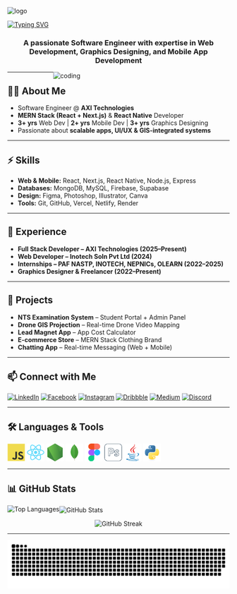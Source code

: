 ![logo](https://github.com/ZainEjaz24/Zain-Ejaz/blob/main/Banner.png)

<a href="https://git.io/typing-svg">
  <img src="https://readme-typing-svg.demolab.com?font=Indie+Flower&size=35&pause=100&color=00FFFF&center=true&vCenter=true&width=500&lines=Hi!+I'm+Zain+Ejaz;Good+to+see+you+here!" alt="Typing SVG" />
</a>

<h3 align="center">A passionate Software Engineer with expertise in Web Development, Graphics Designing, and Mobile App Development</h3>

<img align="right" alt="coding" width="400" src="https://media1.giphy.com/media/H1f1T0tKK4jEfNt6MG/giphy.gif?cid=82a1493bmobfye255xnqdom88b2sd3fvtmd7dgdh77odk8ll&ep=v1_gifs_search&rid=giphy.gif&ct=g">

---

## 👨‍💻 About Me  
- Software Engineer @ **AXI Technologies**  
- **MERN Stack (React + Next.js)** & **React Native** Developer  
- **3+ yrs** Web Dev | **2+ yrs** Mobile Dev | **3+ yrs** Graphics Designing  
- Passionate about **scalable apps, UI/UX & GIS-integrated systems**  

---

## ⚡ Skills  
- **Web & Mobile:** React, Next.js, React Native, Node.js, Express  
- **Databases:** MongoDB, MySQL, Firebase, Supabase  
- **Design:** Figma, Photoshop, Illustrator, Canva  
- **Tools:** Git, GitHub, Vercel, Netlify, Render  

---

## 💼 Experience  
- **Full Stack Developer – AXI Technologies (2025–Present)**  
- **Web Developer – Inotech Soln Pvt Ltd (2024)**  
- **Internships – PAF NASTP, INOTECH, NEPNICs, OLEARN (2022–2025)**  
- **Graphics Designer & Freelancer (2022–Present)**  

---

## 🚀 Projects  
- **NTS Examination System** – Student Portal + Admin Panel  
- **Drone GIS Projection** – Real-time Drone Video Mapping  
- **Lead Magnet App** – App Cost Calculator  
- **E-commerce Store** – MERN Stack Clothing Brand  
- **Chatting App** – Real-time Messaging (Web + Mobile)  

---

## 📫 Connect with Me  
<p align="left">
  <a href="https://linkedin.com/in/zainejaz" target="blank"><img src="https://raw.githubusercontent.com/rahuldkjain/github-profile-readme-generator/master/src/images/icons/Social/linked-in-alt.svg" alt="LinkedIn" height="30" width="40"/></a>
  <a href="https://www.facebook.com/profile.php?id=100095207245528" target="blank"><img src="https://raw.githubusercontent.com/rahuldkjain/github-profile-readme-generator/master/src/images/icons/Social/facebook.svg" alt="Facebook" height="30" width="40"/></a>
  <a href="https://instagram.com/_zain_ejaz_" target="blank"><img src="https://raw.githubusercontent.com/rahuldkjain/github-profile-readme-generator/master/src/images/icons/Social/instagram.svg" alt="Instagram" height="30" width="40"/></a>
  <a href="https://dribbble.com/zain_123dev" target="blank"><img src="https://raw.githubusercontent.com/rahuldkjain/github-profile-readme-generator/master/src/images/icons/Social/dribbble.svg" alt="Dribbble" height="30" width="40"/></a>
  <a href="https://medium.com/@zain0324" target="blank"><img src="https://raw.githubusercontent.com/rahuldkjain/github-profile-readme-generator/master/src/images/icons/Social/medium.svg" alt="Medium" height="30" width="40"/></a>
  <a href="https://discord.gg/Zain_Ejaz#3285" target="blank"><img src="https://raw.githubusercontent.com/rahuldkjain/github-profile-readme-generator/master/src/images/icons/Social/discord.svg" alt="Discord" height="30" width="40"/></a>
</p>  

---

## 🛠️ Languages & Tools  
<p align="left">
  <a href="#"><img src="https://raw.githubusercontent.com/devicons/devicon/master/icons/javascript/javascript-original.svg" alt="JavaScript" width="40" height="40"/></a>
  <a href="#"><img src="https://raw.githubusercontent.com/devicons/devicon/master/icons/react/react-original.svg" alt="React" width="40" height="40"/></a>
  <a href="#"><img src="https://raw.githubusercontent.com/devicons/devicon/master/icons/nodejs/nodejs-original.svg" alt="Node.js" width="40" height="40"/></a>
  <a href="#"><img src="https://raw.githubusercontent.com/devicons/devicon/master/icons/mongodb/mongodb-original.svg" alt="MongoDB" width="40" height="40"/></a>
  <a href="#"><img src="https://raw.githubusercontent.com/devicons/devicon/master/icons/figma/figma-original.svg" alt="Figma" width="40" height="40"/></a>
  <a href="#"><img src="https://raw.githubusercontent.com/devicons/devicon/master/icons/photoshop/photoshop-line.svg" alt="Photoshop" width="40" height="40"/></a>
  <a href="#"><img src="https://raw.githubusercontent.com/devicons/devicon/master/icons/java/java-original.svg" alt="Java" width="40" height="40"/></a>
  <a href="#"><img src="https://raw.githubusercontent.com/devicons/devicon/master/icons/python/python-original.svg" alt="Python" width="40" height="40"/></a>
</p>  

---

## 📊 GitHub Stats  
<p>
  <img align="left" src="https://github-readme-stats.vercel.app/api/top-langs?username=zainejaz24&show_icons=true&locale=en&layout=compact" alt="Top Languages"/>
</p>
<p>
  <img align="center" src="https://github-readme-stats.vercel.app/api?username=zainejaz24&show_icons=true&locale=en" alt="GitHub Stats"/>
</p>
<p align="center">
  <img src="https://github-readme-streak-stats.herokuapp.com/?user=zainejaz24" alt="GitHub Streak"/>
</p>

---

<div align="center">
  <img src="https://github.com/1999AZZAR/1999AZZAR/blob/main/resources/img/grid-snake.svg" alt="snake"/>
</div>
